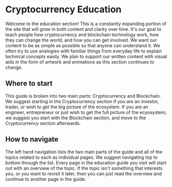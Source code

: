 # Cryptocurrency Education
Welcome to the education section! This is a constantly expanding portion of the site that will grow in both content and clarity over time. It's our goal to teach people how cryptocurrency and blockchain technology work, how they can change the world, and how you can get involved. We want our content to be as simple as possible so that anyone can understand it. We often try to use analogies with familiar things from everyday life to explain technical concepts easily. We plan to support our written content with visual aids in the form of artwork and animations as this section continues to change.

## Where to start
This guide is broken into two main parts: Cryptocurrency and Blockchain. We suggest starting in the Cryptocurrency section if you are an investor, trader, or wish to get the big picture of the ecosystem. If you are an engineer, entrepreneur or just wish to get the full picture of the ecyosystem; we suggest you start with the Blockchain section, and move to the Cryptocurrency section afterwards.

## How to navigate
The left hand navigation lists the two main parts of the guide and all of the topics related to each as individual pages. We suggest navigating top to bottom through the list. Every page in the education guide you visit will start out with an overview of the topic. If the topic isn't something that interests you, or you want to revisit it later, then you can just read the overview and continue to another page in the guide.
